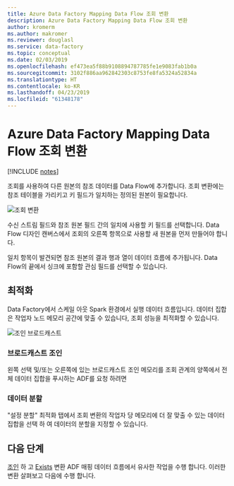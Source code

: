 ```yaml
---
title: Azure Data Factory Mapping Data Flow 조회 변환
description: Azure Data Factory Mapping Data Flow 조회 변환
author: kromerm
ms.author: makromer
ms.reviewer: douglasl
ms.service: data-factory
ms.topic: conceptual
ms.date: 02/03/2019
ms.openlocfilehash: ef473ea5f88b9108894787785fe1e9083fab1b0a
ms.sourcegitcommit: 3102f886aa962842303c8753fe8fa5324a52834a
ms.translationtype: HT
ms.contentlocale: ko-KR
ms.lasthandoff: 04/23/2019
ms.locfileid: "61348178"
---
```

# <a name="azure-data-factory-mapping-data-flow-lookup-transformation"></a>Azure Data Factory Mapping Data Flow 조회 변환

[!INCLUDE [notes](../../includes/data-factory-data-flow-preview.md)]

조회를 사용하여 다른 원본의 참조 데이터를 Data Flow에 추가합니다. 조회 변환에는 참조 테이블을 가리키고 키 필드가 일치하는 정의된 원본이 필요합니다.

![조회 변환](media/data-flow/lookup1.png "조회")

수신 스트림 필드와 참조 원본 필드 간의 일치에 사용할 키 필드를 선택합니다. Data Flow 디자인 캔버스에서 조회의 오른쪽 항목으로 사용할 새 원본을 먼저 만들어야 합니다.

일치 항목이 발견되면 참조 원본의 결과 행과 열이 데이터 흐름에 추가됩니다. Data Flow의 끝에서 싱크에 포함할 관심 필드를 선택할 수 있습니다.

## <a name="optimizations"></a>최적화

Data Factory에서 스케일 아웃 Spark 환경에서 실행 데이터 흐름입니다. 데이터 집합은 작업자 노드 메모리 공간에 맞출 수 있습니다, 조회 성능을 최적화할 수 있습니다.

![조인 브로드캐스트](media/data-flow/broadcast.png "브로드캐스트 조인")

### <a name="broadcast-join"></a>브로드캐스트 조인

왼쪽 선택 및/또는 오른쪽에 있는 브로드캐스트 조인 메모리를 조회 관계의 양쪽에서 전체 데이터 집합을 푸시하는 ADF를 요청 하려면

### <a name="data-partitioning"></a>데이터 분할

"설정 분할" 최적화 탭에서 조회 변환의 작업자 당 메모리에 더 잘 맞출 수 있는 데이터 집합을 선택 하 여 데이터의 분할을 지정할 수 있습니다.

## <a name="next-steps"></a>다음 단계

[조인](data-flow-join.md) 하 고 [Exists](data-flow-exists.md) 변환 ADF 매핑 데이터 흐름에서 유사한 작업을 수행 합니다. 이러한 변환 살펴보고 다음에 수행 합니다.
